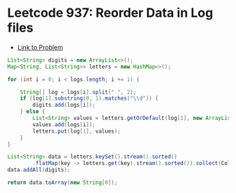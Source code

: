 # Leetcode 937: Reorder Data in Log files

- [Link to Problem](https://leetcode.com/problems/reorder-data-in-log-files/)

```java
List<String> digits = new ArrayList<>();
Map<String, List<String>> letters = new HashMap<>();

for (int i = 0; i < logs.length; i += 1) {

    String[] log = logs[i].split(" ", 2);
    if (log[1].substring(0, 1).matches("\\d")) {
        digits.add(logs[i]);
    } else {
        List<String> values = letters.getOrDefault(log[1], new ArrayList<>());
        values.add(logs[i]);
        letters.put(log[1], values);
    }
}

List<String> data = letters.keySet().stream().sorted()
        .flatMap(key -> letters.get(key).stream().sorted()).collect(Collectors.toList());
data.addAll(digits);

return data.toArray(new String[0]);
```
